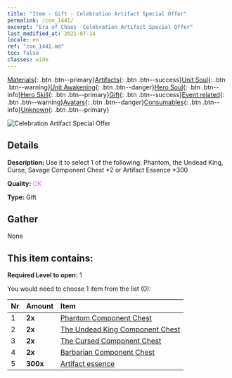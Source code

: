 ```yaml
---
title: "Item - Gift - Celebration Artifact Special Offer"
permalink: /con_1441/
excerpt: "Era of Chaos  Celebration Artifact Special Offer"
last_modified_at: 2021-07-14
locale: en
ref: "con_1441.md"
toc: false
classes: wide
---
```

 [Materials](/Items/){: .btn .btn--primary}[Artifacts](/Items/Artifacts/){: .btn .btn--success}[Unit Soul](/Items/UnitSoul/){: .btn .btn--warning}[Unit Awakening](/Items/UnitAwakening/){: .btn .btn--danger}[Hero Soul](/Items/HeroSoul/){: .btn .btn--info}[Hero Skill](/Items/HeroSkill/){: .btn .btn--primary}[Gift](/Items/Gift/){: .btn .btn--success}[Event related](/Items/Events/){: .btn .btn--warning}[Avatars](/Items/Avatars/){: .btn .btn--danger}[Consumables](/Items/Consumables/){: .btn .btn--info}[Unknown](/Items/Unknown/){: .btn .btn--primary}

 ![Celebration Artifact Special Offer](/images/t/i_907055.png)

## Details
 **Description:** Use it to select 1 of the following: Phantom, the Undead King, Curse, Savage Component Chest *2 or Artifact Essence *300

 **Quality:** <span style="color: #DA70D6">OK</span>

 **Type:** Gift

## Gather

  None

## This item contains:

 **Required Level to open:** 1

 You would need to choose 1 item from the list (0):

  | Nr | Amount |     Item    |
  |:---|:-------|:------------|
  | 1 |  **2x** | [Phantom Component Chest](/Items/con_1339/) |  | 
  | 2 |  **2x** | [The Undead King Component Chest](/Items/con_1340/) |  | 
  | 3 |  **2x** | [The Cursed Component Chest](/Items/con_1341/) |  | 
  | 4 |  **2x** | [Barbarian Component Chest](/Items/con_1342/) |  | 
  | 5 |  **300x** | [Artifact essence](/Items/con_905/) |  | 
